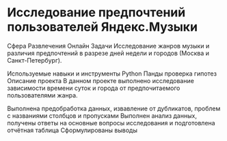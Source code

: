 # Исследование предпочтений пользователей Яндекс.Музыки
Сфера
Развлечения
Онлайн
Задачи
Исследование жанров музыки и различия предпочтений в разрезе дней недели и городов (Москва и Санкт-Петербург).

Используемые навыки и инструменты
Python
Панды
проверка гипотез
Описание проекта
В данном проекте выполнено исследование зависимости времени суток и города от предпочитаемого пользователями жанра.

Выполнена предобработка данных, извавление от дубликатов, проблем с названиями столбцов и пропусками
Выполнен анализ данных, получены ответы на основные вопросы исследования и подготовлена отчётная таблица
Сформулированы выводы

